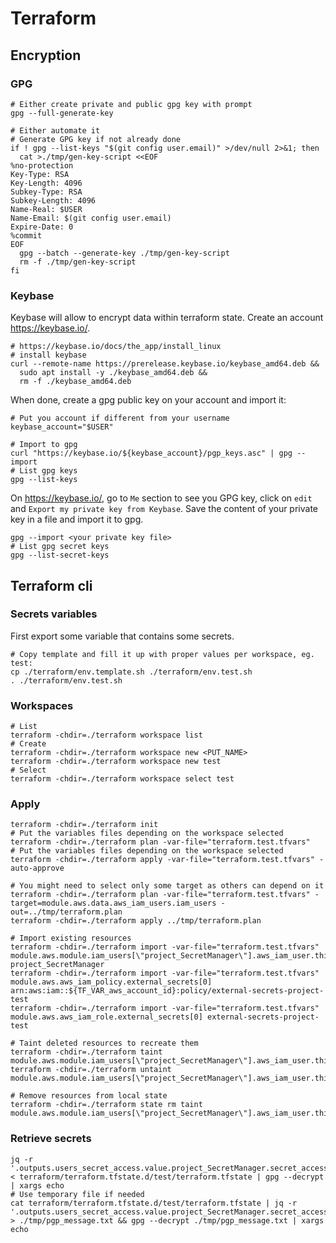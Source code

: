 # Terraform

## Encryption

### GPG

```shell
# Either create private and public gpg key with prompt
gpg --full-generate-key

# Either automate it
# Generate GPG key if not already done
if ! gpg --list-keys "$(git config user.email)" >/dev/null 2>&1; then
  cat >./tmp/gen-key-script <<EOF
%no-protection
Key-Type: RSA
Key-Length: 4096
Subkey-Type: RSA
Subkey-Length: 4096
Name-Real: $USER
Name-Email: $(git config user.email)
Expire-Date: 0
%commit
EOF
  gpg --batch --generate-key ./tmp/gen-key-script
  rm -f ./tmp/gen-key-script
fi
```

### Keybase

Keybase will allow to encrypt data within terraform state.
Create an account <https://keybase.io/>.

```shell
# https://keybase.io/docs/the_app/install_linux
# install keybase
curl --remote-name https://prerelease.keybase.io/keybase_amd64.deb &&
  sudo apt install -y ./keybase_amd64.deb &&
  rm -f ./keybase_amd64.deb
```

When done, create a gpg public key on your account and import it:

```shell
# Put you account if different from your username
keybase_account="$USER"

# Import to gpg
curl "https://keybase.io/${keybase_account}/pgp_keys.asc" | gpg --import
# List gpg keys
gpg --list-keys
```

On <https://keybase.io/>, go to `Me` section to see you GPG key, click on `edit` and `Export my private key from Keybase`. Save the content of your private key in a file and import it to gpg.

```shell
gpg --import <your private key file>
# List gpg secret keys
gpg --list-secret-keys
```

## Terraform cli

### Secrets variables

First export some variable that contains some secrets.

```shell
# Copy template and fill it up with proper values per workspace, eg. test:
cp ./terraform/env.template.sh ./terraform/env.test.sh
. ./terraform/env.test.sh
```

### Workspaces

```shell
# List
terraform -chdir=./terraform workspace list
# Create
terraform -chdir=./terraform workspace new <PUT_NAME>
terraform -chdir=./terraform workspace new test
# Select
terraform -chdir=./terraform workspace select test
```

### Apply

```shell
terraform -chdir=./terraform init
# Put the variables files depending on the workspace selected
terraform -chdir=./terraform plan -var-file="terraform.test.tfvars"
# Put the variables files depending on the workspace selected
terraform -chdir=./terraform apply -var-file="terraform.test.tfvars" -auto-approve

# You might need to select only some target as others can depend on it
terraform -chdir=./terraform plan -var-file="terraform.test.tfvars" -target=module.aws.data.aws_iam_users.iam_users -out=../tmp/terraform.plan
terraform -chdir=./terraform apply ../tmp/terraform.plan

# Import existing resources
terraform -chdir=./terraform import -var-file="terraform.test.tfvars" module.aws.module.iam_users[\"project_SecretManager\"].aws_iam_user.this[0] project_SecretManager
terraform -chdir=./terraform import -var-file="terraform.test.tfvars" module.aws.aws_iam_policy.external_secrets[0] arn:aws:iam::${TF_VAR_aws_account_id}:policy/external-secrets-project-test
terraform -chdir=./terraform import -var-file="terraform.test.tfvars" module.aws.aws_iam_role.external_secrets[0] external-secrets-project-test

# Taint deleted resources to recreate them
terraform -chdir=./terraform taint module.aws.module.iam_users[\"project_SecretManager\"].aws_iam_user.this[0]
terraform -chdir=./terraform untaint module.aws.module.iam_users[\"project_SecretManager\"].aws_iam_user.this[0]

# Remove resources from local state
terraform -chdir=./terraform state rm taint module.aws.module.iam_users[\"project_SecretManager\"].aws_iam_user.this[0]
```

### Retrieve secrets

```shell
jq -r '.outputs.users_secret_access.value.project_SecretManager.secret_access_key' < terraform/terraform.tfstate.d/test/terraform.tfstate | gpg --decrypt | xargs echo
# Use temporary file if needed
cat terraform/terraform.tfstate.d/test/terraform.tfstate | jq -r '.outputs.users_secret_access.value.project_SecretManager.secret_access_key' > ./tmp/pgp_message.txt && gpg --decrypt ./tmp/pgp_message.txt | xargs echo
```
